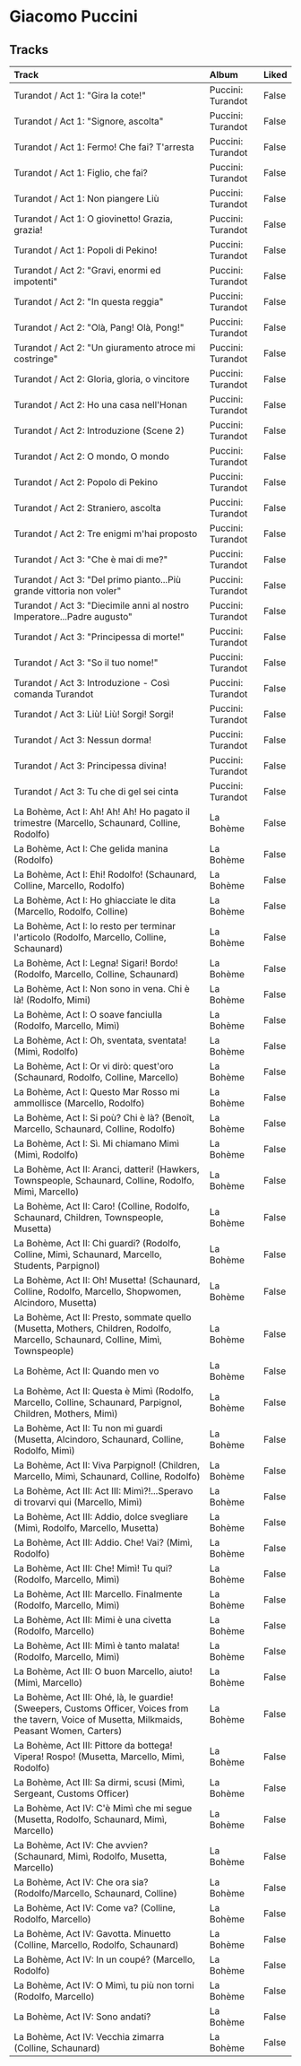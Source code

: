 # Giacomo Puccini

## Tracks

| Track                                                                                                                                             | Album             | Liked   |
|:--------------------------------------------------------------------------------------------------------------------------------------------------|:------------------|:--------|
| Turandot / Act 1: "Gira la cote!"                                                                                                                 | Puccini: Turandot | False   |
| Turandot / Act 1: "Signore, ascolta"                                                                                                              | Puccini: Turandot | False   |
| Turandot / Act 1: Fermo! Che fai? T'arresta                                                                                                       | Puccini: Turandot | False   |
| Turandot / Act 1: Figlio, che fai?                                                                                                                | Puccini: Turandot | False   |
| Turandot / Act 1: Non piangere Liù                                                                                                                | Puccini: Turandot | False   |
| Turandot / Act 1: O giovinetto! Grazia, grazia!                                                                                                   | Puccini: Turandot | False   |
| Turandot / Act 1: Popoli di Pekino!                                                                                                               | Puccini: Turandot | False   |
| Turandot / Act 2: "Gravi, enormi ed impotenti"                                                                                                    | Puccini: Turandot | False   |
| Turandot / Act 2: "In questa reggia"                                                                                                              | Puccini: Turandot | False   |
| Turandot / Act 2: "Olà, Pang! Olà, Pong!"                                                                                                         | Puccini: Turandot | False   |
| Turandot / Act 2: "Un giuramento atroce mi costringe"                                                                                             | Puccini: Turandot | False   |
| Turandot / Act 2: Gloria, gloria, o vincitore                                                                                                     | Puccini: Turandot | False   |
| Turandot / Act 2: Ho una casa nell'Honan                                                                                                          | Puccini: Turandot | False   |
| Turandot / Act 2: Introduzione (Scene 2)                                                                                                          | Puccini: Turandot | False   |
| Turandot / Act 2: O mondo, O mondo                                                                                                                | Puccini: Turandot | False   |
| Turandot / Act 2: Popolo di Pekino                                                                                                                | Puccini: Turandot | False   |
| Turandot / Act 2: Straniero, ascolta                                                                                                              | Puccini: Turandot | False   |
| Turandot / Act 2: Tre enigmi m'hai proposto                                                                                                       | Puccini: Turandot | False   |
| Turandot / Act 3: "Che è mai di me?"                                                                                                              | Puccini: Turandot | False   |
| Turandot / Act 3: "Del primo pianto...Più grande vittoria non voler"                                                                              | Puccini: Turandot | False   |
| Turandot / Act 3: "Diecimile anni al nostro Imperatore...Padre augusto"                                                                           | Puccini: Turandot | False   |
| Turandot / Act 3: "Principessa di morte!"                                                                                                         | Puccini: Turandot | False   |
| Turandot / Act 3: "So il tuo nome!"                                                                                                               | Puccini: Turandot | False   |
| Turandot / Act 3: Introduzione - Così comanda Turandot                                                                                            | Puccini: Turandot | False   |
| Turandot / Act 3: Liù! Liù! Sorgi! Sorgi!                                                                                                         | Puccini: Turandot | False   |
| Turandot / Act 3: Nessun dorma!                                                                                                                   | Puccini: Turandot | False   |
| Turandot / Act 3: Principessa divina!                                                                                                             | Puccini: Turandot | False   |
| Turandot / Act 3: Tu che di gel sei cinta                                                                                                         | Puccini: Turandot | False   |
| La Bohème, Act I: Ah! Ah! Ah! Ho pagato il trimestre (Marcello, Schaunard, Colline, Rodolfo)                                                      | La Bohème         | False   |
| La Bohème, Act I: Che gelida manina (Rodolfo)                                                                                                     | La Bohème         | False   |
| La Bohème, Act I: Ehi! Rodolfo! (Schaunard, Colline, Marcello, Rodolfo)                                                                           | La Bohème         | False   |
| La Bohème, Act I: Ho ghiacciate le dita (Marcello, Rodolfo, Colline)                                                                              | La Bohème         | False   |
| La Bohème, Act I: Io resto per terminar l'articolo (Rodolfo, Marcello, Colline, Schaunard)                                                        | La Bohème         | False   |
| La Bohème, Act I: Legna! Sigari! Bordo! (Rodolfo, Marcello, Colline, Schaunard)                                                                   | La Bohème         | False   |
| La Bohème, Act I: Non sono in vena. Chi è là! (Rodolfo, Mimi)                                                                                     | La Bohème         | False   |
| La Bohème, Act I: O soave fanciulla (Rodolfo, Marcello, Mimì)                                                                                     | La Bohème         | False   |
| La Bohème, Act I: Oh, sventata, sventata! (Mimì, Rodolfo)                                                                                         | La Bohème         | False   |
| La Bohème, Act I: Or vi dirò: quest'oro (Schaunard, Rodolfo, Colline, Marcello)                                                                   | La Bohème         | False   |
| La Bohème, Act I: Questo Mar Rosso mi ammollisce (Marcello, Rodolfo)                                                                              | La Bohème         | False   |
| La Bohème, Act I: Si poù? Chi è là? (Benoît, Marcello, Schaunard, Colline, Rodolfo)                                                               | La Bohème         | False   |
| La Bohème, Act I: Sì. Mi chiamano Mimì (Mimì, Rodolfo)                                                                                            | La Bohème         | False   |
| La Bohème, Act II: Aranci, datteri! (Hawkers, Townspeople, Schaunard, Colline, Rodolfo, Mimì, Marcello)                                           | La Bohème         | False   |
| La Bohème, Act II: Caro! (Colline, Rodolfo, Schaunard, Children, Townspeople, Musetta)                                                            | La Bohème         | False   |
| La Bohème, Act II: Chi guardi? (Rodolfo, Colline, Mimì, Schaunard, Marcello, Students, Parpignol)                                                 | La Bohème         | False   |
| La Bohème, Act II: Oh! Musetta! (Schaunard, Colline, Rodolfo, Marcello, Shopwomen, Alcindoro, Musetta)                                            | La Bohème         | False   |
| La Bohème, Act II: Presto, sommate quello (Musetta, Mothers, Children, Rodolfo, Marcello, Schaunard, Colline, Mimì, Townspeople)                  | La Bohème         | False   |
| La Bohème, Act II: Quando men vo                                                                                                                  | La Bohème         | False   |
| La Bohème, Act II: Questa è Mimì (Rodolfo, Marcello, Colline, Schaunard, Parpignol, Children, Mothers, Mimì)                                      | La Bohème         | False   |
| La Bohème, Act II: Tu non mi guardi (Musetta, Alcindoro, Schaunard, Colline, Rodolfo, Mimì)                                                       | La Bohème         | False   |
| La Bohème, Act II: Viva Parpignol! (Children, Marcello, Mimì, Schaunard, Colline, Rodolfo)                                                        | La Bohème         | False   |
| La Bohème, Act III: Act III: Mimì?!...Speravo di trovarvi qui (Marcello, Mimì)                                                                    | La Bohème         | False   |
| La Bohème, Act III: Addio, dolce svegliare (Mimì, Rodolfo, Marcello, Musetta)                                                                     | La Bohème         | False   |
| La Bohème, Act III: Addio. Che! Vai? (Mimì, Rodolfo)                                                                                              | La Bohème         | False   |
| La Bohème, Act III: Che! Mimì! Tu qui? (Rodolfo, Marcello, Mimì)                                                                                  | La Bohème         | False   |
| La Bohème, Act III: Marcello. Finalmente (Rodolfo, Marcello, Mimì)                                                                                | La Bohème         | False   |
| La Bohème, Act III: Mimi è una civetta (Rodolfo, Marcello)                                                                                        | La Bohème         | False   |
| La Bohème, Act III: Mimì è tanto malata! (Rodolfo, Marcello, Mimì)                                                                                | La Bohème         | False   |
| La Bohème, Act III: O buon Marcello, aiuto! (Mimì, Marcello)                                                                                      | La Bohème         | False   |
| La Bohème, Act III: Ohé, là, le guardie! (Sweepers, Customs Officer, Voices from the tavern, Voice of Musetta, Milkmaids, Peasant Women, Carters) | La Bohème         | False   |
| La Bohème, Act III: Pittore da bottega! Vipera! Rospo! (Musetta, Marcello, Mimì, Rodolfo)                                                         | La Bohème         | False   |
| La Bohème, Act III: Sa dirmi, scusi (Mimì, Sergeant, Customs Officer)                                                                             | La Bohème         | False   |
| La Bohème, Act IV: C'è Mimì che mi segue (Musetta, Rodolfo, Schaunard, Mimì, Marcello)                                                            | La Bohème         | False   |
| La Bohème, Act IV: Che avvien? (Schaunard, Mimì, Rodolfo, Musetta, Marcello)                                                                      | La Bohème         | False   |
| La Bohème, Act IV: Che ora sia? (Rodolfo/Marcello, Schaunard, Colline)                                                                            | La Bohème         | False   |
| La Bohème, Act IV: Come va? (Colline, Rodolfo, Marcello)                                                                                          | La Bohème         | False   |
| La Bohème, Act IV: Gavotta. Minuetto (Colline, Marcello, Rodolfo, Schaunard)                                                                      | La Bohème         | False   |
| La Bohème, Act IV: In un coupé? (Marcello, Rodolfo)                                                                                               | La Bohème         | False   |
| La Bohème, Act IV: O Mimì, tu più non torni (Rodolfo, Marcello)                                                                                   | La Bohème         | False   |
| La Bohème, Act IV: Sono andati?                                                                                                                   | La Bohème         | False   |
| La Bohème, Act IV: Vecchia zimarra (Colline, Schaunard)                                                                                           | La Bohème         | False   |
